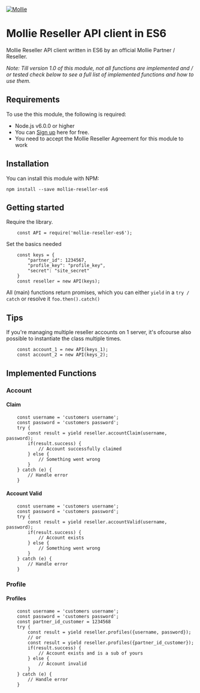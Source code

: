 [![Mollie](http://www.mollie.nl/files/Mollie-Logo-Style-Small.png)](https://www.mollie.com/en/signup/2269941)
# Mollie Reseller API client in ES6 #
Mollie Reseller API client written in ES6 by an official Mollie Partner / Reseller.

_Note: Till version 1.0 of this module, not all functions are implemented and / or tested
check below to see a full list of implemented functions and how to use them._
## Requirements ##
To use the this module, the following is required:

+ Node.js v6.0.0 or higher
+ You can [Sign up](https://www.mollie.com/en/signup/2269941) here for free.
+ You need to accept the Mollie Reseller Agreement for this module to work

## Installation ##

You can install this module with NPM:

    npm install --save mollie-reseller-es6

## Getting started ##
Require the library.
```ES6
    const API = require('mollie-reseller-es6');
```

Set the basics needed
```ES6
    const keys = {
        "partner_id": 1234567,
        "profile_key": "profile_key",
        "secret": "site_secret"
    }
    const reseller = new API(keys);
```

All (main) functions return promises,
which you can either `yield` in a `try / catch` or resolve it `foo.then().catch()`

## Tips ##
If you're managing multiple reseller accounts on 1 server, it's ofcourse also possible to instantiate the class multiple times.

```ES6
    const account_1 = new API(keys_1);
    const account_2 = new API(keys_2);
```

## Implemented Functions ##

### Account ###

#### Claim ####

```ES6
    const username = 'customers username';
    const password = 'customers password';
    try {
        const result = yield reseller.accountClaim(username, password);
        if(result.success) {
            // Account successfully claimed
        } else {
            // Something went wrong
        }
    } catch (e) {
        // Handle error
    }
```

#### Account Valid ####

```ES6
    const username = 'customers username';
    const password = 'customers password';
    try {
        const result = yield reseller.accountValid(username, password);
        if(result.success) {
            // Account exists
        } else {
            // Something went wrong
        }
    } catch (e) {
        // Handle error
    }
```

### Profile ###

#### Profiles ####

```ES6
    const username = 'customers username';
    const password = 'customers password';
    const partner_id_customer = 1234568
    try {
        const result = yield reseller.profiles({username, password});
        // or
        const result = yield reseller.profiles({partner_id_customer});
        if(result.success) {
            // Account exists and is a sub of yours
        } else {
            // Account invalid
        }
    } catch (e) {
        // Handle error
    }
```
